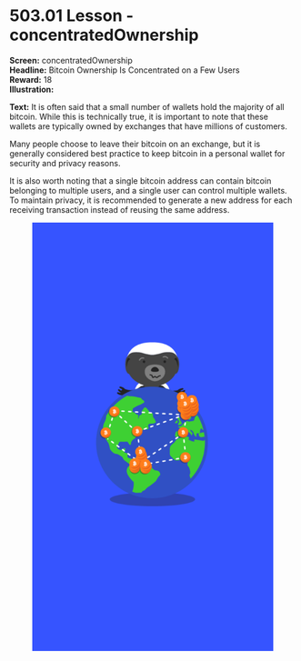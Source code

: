 # 503.01 Lesson - concentratedOwnership

**Screen:** concentratedOwnership\
**Headline:** Bitcoin Ownership Is Concentrated on a Few Users\
**Reward:** 18\
**Illustration:**

**Text:** It is often said that a small number of wallets hold the majority of all bitcoin. While this is technically true, it is important to note that these wallets are typically owned by exchanges that have millions of customers.

Many people choose to leave their bitcoin on an exchange, but it is generally considered best practice to keep bitcoin in a personal wallet for security and privacy reasons.

It is also worth noting that a single bitcoin address can contain bitcoin belonging to multiple users, and a single user can control multiple wallets. To maintain privacy, it is recommended to generate a new address for each receiving transaction instead of reusing the same address.

<figure><img src="../.gitbook/assets/503-01.png" alt=""><figcaption></figcaption></figure>
